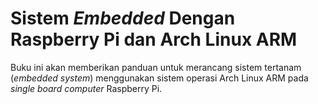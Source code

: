 # Sistem _Embedded_ Dengan Raspberry Pi dan Arch Linux ARM

Buku ini akan memberikan panduan untuk merancang sistem tertanam \(_embedded system_\) menggunakan sistem operasi Arch Linux ARM pada _single board computer_ Raspberry Pi.

